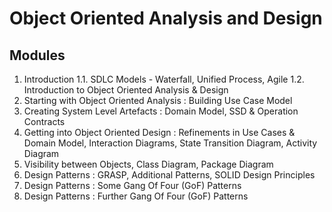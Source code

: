 # Object Oriented Analysis and Design 
 

## Modules
 
1. Introduction
    1.1. SDLC Models - Waterfall, Unified Process, Agile
    1.2. Introduction to Object Oriented Analysis & Design 
2. Starting with Object Oriented Analysis : Building Use Case Model
3. Creating System Level Artefacts : Domain Model, SSD & Operation Contracts
4. Getting into Object Oriented Design : Refinements in Use Cases & Domain Model, Interaction Diagrams, State Transition Diagram, Activity Diagram
5. Visibility between Objects, Class Diagram, Package Diagram
6. Design Patterns : GRASP, Additional Patterns, SOLID Design Principles
7. Design Patterns : Some Gang Of Four (GoF) Patterns
8. Design Patterns : Further Gang Of Four (GoF) Patterns